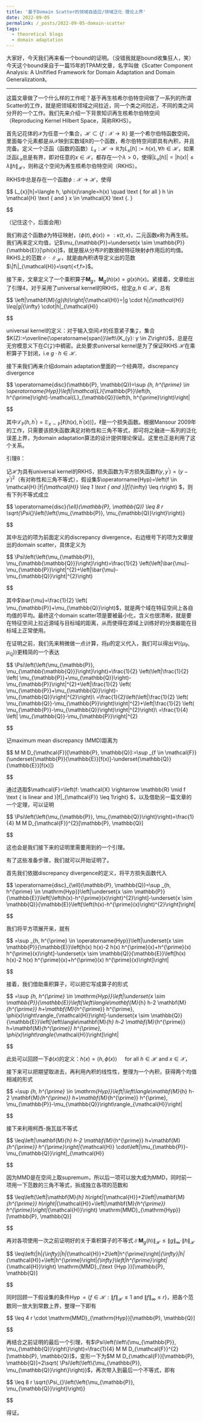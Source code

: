 ```yaml
---
title: '基于Domain Scatter的领域自适应/领域泛化 理论上界'
date: 2022-09-05
permalink: /_posts/2022-09-05-domain-scatter
tags:
  - theoretical blogs
  - domain adaptation
---
```


大家好，今天我们再来看一个bound的证明。（没错我就是bound收集狂人，笑）今天这个bound来自于一篇15年的TPAMI文章，名字叫做《Scatter Component Analysis: A Unifified Framework for Domain Adaptation and Domain Generalization》。

---

这篇文章做了一个什么样的工作呢？基于再生核希尔伯特空间做了一系列的所谓Scatter的工作，就是把领域和领域之间拉近，同一个类之间拉近，不同的类之间分开的一个工作。我们先来介绍一下背景知识再生核希尔伯特空间（Reproducing Kernel Hilbert Space，简称RKHS）。

首先记花体的$\mathcal{X}$为任意一个集合，$\mathcal{H} \subset\{f: \mathcal{X} \rightarrow \mathbb{R}\}$ 是一个希尔伯特函数空间，里面每个元素都是从$\mathcal{X}$映到实数域$\mathbb{R}$的一个函数，希尔伯特空间即具有內积，并且完备。定义一个泛函（函数的函数）$L_{x}: \mathcal{H} \rightarrow \mathbb{R}$为$L_{x}[h]:=h(x), \forall h \in \mathcal{H}$，如果泛函$L_x$总是有界，即对任意的$x\in\mathcal{X}$，都存在一个$\lambda>0$，使得$\left|L_{x}[h]\right|=|h(x)| \leq \lambda\|h\|_{\mathcal{H}}$，则称这个空间为再生核希尔伯特空间（RKHS）。

RKHS中总是存在一个函数$\phi: \mathcal{X} \rightarrow \mathcal{H}$，使得

$$
L_{x}[h]=\langle h, \phi(x)\rangle=h(x) \quad \text { for all } h \in \mathcal{H} \text { and } x \in \mathcal{X} \text {. }

$$

（记住这个，后面会用）

我们称这个函数$\phi$为特征映射，$\langle\phi(t), \phi(x)\rangle=: \kappa(t, x)$，二元函数$\kappa$称为再生核。我们再来定义均值，记$\mu_{\mathbb{P}}=\underset{x \sim \mathbb{P}}{\mathbb{E}}[\phi(x)]$，就是服从分布$\mathbb{P}$的数据经特征映射$\phi$作用后的均值。RKHS上的范数$\|\cdot\|_{\mathcal{H}}$，就是由內积诱导定义出的范数$\|f\|_{\mathcal{H}}=\sqrt{<f,f>}$。

接下来，文章定义了一个乘积算子$\mathbf{M}_{g}$，$\mathbf{M}_{g}(h)(x)=g(x) h(x)$。紧接着，文章给出了引理4，对于采用了universal kernel的RKHS，给定$g, h \in \mathcal{H}$，总有

$$
\left\|\mathbf{M}_{g}(h)\right\|_{\mathcal{H}}=\|g \cdot h\|_{\mathcal{H}} \leq\|g\|_{\infty} \cdot\|h\|_{\mathcal{H}}

$$

universal kernel的定义：对于输入空间$\mathcal{X}$的任意紧子集$\mathcal{Z}$，集合$K(Z):=\overline{\operatorname{span}}\left\{K_{y}: y \in Z\right\}$，总是在无穷模意义下在$C(\mathcal{Z})$中稠密。此处要求universal kernel是为了保证RKHS $\mathcal{H}$在乘积算子下封闭，i.e $g\cdot h \in \mathcal{H}$.

接下来我们再来介绍domain adaptation里面的一个经典项，discrepancy divergence

$$
\operatorname{disc}(\mathbb{P}, \mathbb{Q})=\sup _{h, h^{\prime} \in \operatorname{Hyp}}\left|\mathcal{L}_{\mathbb{P}}\left(h, h^{\prime}\right)-\mathcal{L}_{\mathbb{Q}}\left(h, h^{\prime}\right)\right|

$$

其中$\mathcal{L}_{\mathbb{P}}\left(h, h^{\prime}\right)=\mathbb{E}_{x \sim \mathbb{P}}\left[\ell\left(h(x), h^{\prime}(x)\right)\right]$，$\ell$是一个损失函数。根据Mansour 2009年的工作，只需要该损失函数满足对称性和三角不等式，即可将之融进一系列的泛化误差上界，为domain adaptation算法的设计提供理论保证。这里也正是利用了这个关系。

引理8：

记$\mathcal{H}$为具有universal kernel的RKHS，损失函数为平方损失函数$\ell\left(y, y^{\prime}\right)=\left(y-y^{\prime}\right)^{2}$（有对称性和三角不等式），假设集$\operatorname{Hyp}=\left\{f \in \mathcal{H}:\|f\|_{\mathcal{H}} \leq 1 \text { and }\|f\|_{\infty} \leq r\right\} $，则有下列不等式成立

$$
\operatorname{disc}_{\ell}(\mathbb{P}, \mathbb{Q}) \leq 8 r \sqrt{\Psi_{}\left(\left\{\mu_{\mathbb{P}}, \mu_{\mathbb{Q}}\right\}\right)}

$$

其中左边的项为前面定义的discrepancy divergence，右边根号下的项为文章提出的domain scatter，具体定义为

$$
\Psi\left(\left\{\mu_{\mathbb{P}}, \mu_{\mathbb{\mathbb{Q}}}\right\}\right)=\frac{1}{2} \left(\left\|\bar{\mu}-\mu_{\mathbb{P}}\right\|^{2}+\left\|\bar{\mu}-\mu_{\mathbb{Q}}\right\|^{2}\right)

$$

其中$\bar{\mu}=\frac{1}{2} \left( \mu_{\mathbb{P}}+\mu_{\mathbb{Q}}\right)$，就是两个域在特征空间上各自均值的平均。最终这个domain scatter项是要被最小化，含义也很清晰，就是要在特征空间上拉近源域与目标域的距离，从而使得在源域上训练好的分类器能在目标域上正常使用。

在证明之前，我们先来稍微做一点计算，将$\bar{\mu}$的定义代入，我们可以得出$\Psi\left(\left\{\mu_{\mathbb{P}}, \mu_{\mathbb{\mathbb{Q}}}\right\}\right)$更精简的一个表达

$$
\Psi\left(\left\{\mu_{\mathbb{P}}, \mu_{\mathbb{\mathbb{Q}}}\right\}\right)=\frac{1}{2} \left(\left\|\frac{1}{2} \left( \mu_{\mathbb{P}}+\mu_{\mathbb{Q}}\right)-\mu_{\mathbb{P}}\right\|^{2}+\left\|\frac{1}{2} \left( \mu_{\mathbb{P}}+\mu_{\mathbb{Q}}\right)-\mu_{\mathbb{Q}}\right\|^{2}\right)\\
=\frac{1}{2}\left(\left\|\frac{1}{2} \left( \mu_{\mathbb{Q}}-\mu_{\mathbb{P}}\right)\right\|^{2}+\left\|\frac{1}{2} \left( \mu_{\mathbb{P}}-\mu_{\mathbb{Q}}\right)\right\|^{2}\right)\\
=\frac{1}{4} \left\|  \mu_{\mathbb{Q}}-\mu_{\mathbb{P}}\right\|^{2}

$$

记maximum mean discrepancy (MMD)距离为

$$
M M D_{\mathcal{F}}[\mathbb{P}, \mathbb{Q}]:=\sup _{f \in \mathcal{F}}(\underset{\mathbb{P}}{\mathbb{E}}[f(x)]-\underset{\mathbb{Q}}{\mathbb{E}}[f(x)])

$$

通过选取$\mathcal{F}=\left\{f: \mathcal{X} \rightarrow \mathbb{R} \mid f \text { is linear and }\|f\|_{\mathcal{F}} \leq 1\right\} $，以及借助另一篇文章的一个定理，可以证明

$$
\Psi\left(\left\{\mu_{\mathbb{P}}, \mu_{\mathbb{Q}}\right\}\right)=\frac{1}{4} M M D_{\mathcal{F}}^{2}[\mathbb{P}, \mathbb{Q}]

$$

这也会是我们接下来的证明里需要用到的一个引理。

有了这些准备步骤，我们就可以开始证明了。

首先我们依据discrepancy divergence的定义，将平方损失函数代入

$$
\operatorname{disc}_{\ell}(\mathbb{P}, \mathbb{Q})=\sup _{h, h^{\prime} \in \mathrm{Hyp}}\left|\underset{x \sim \mathbb{P}}{\mathbb{E}}\left[\left(h(x)-h^{\prime}(x)\right)^{2}\right]-\underset{x \sim \mathbb{Q}}{\mathbb{E}}\left[\left(h(x)-h^{\prime}(x)\right)^{2}\right]\right|

$$

我们将平方项展开来，就有

$$
=\sup _{h, h^{\prime} \in \operatorname{Hyp}}\left|\underset{x \sim \mathbb{P}}{\mathbb{E}}\left[h(x) h(x)-2 h(x) h^{\prime}(x)+h^{\prime}(x) h^{\prime}(x)\right]-\underset{x \sim \mathbb{Q}}{\mathbb{E}}\left[h(x) h(x)-2 h(x) h^{\prime}(x)+h^{\prime}(x) h^{\prime}(x)\right]\right|

$$

接着，我们借助乘积算子，可以把它写成算子的形式

$$
=\sup _{h, h^{\prime} \in \mathrm{Hyp}}\left|\underset{x \sim \mathbb{P}}{\mathbb{E}}\left[\left\langle\mathbf{M}_{h} h-2 \mathbf{M}_{h^{\prime}} h+\mathbf{M}_{h^{\prime}} h^{\prime}, \phi(x)\right\rangle_{\mathcal{H}}\right]-\underset{x \sim \mathbb{Q}}{\mathbb{E}}\left[\left\langle\mathbf{M}_{h} h-2 \mathbf{M}_{h^{\prime}} h+\mathbf{M}_{h^{\prime}} h^{\prime}, \phi(x)\right\rangle_{\mathcal{H}}\right]\right|

$$

此处可以回顾一下$\phi(x)$的定义：$h(x)=\langle h, \phi(x)\rangle \quad \text { for all } h \in \mathcal{H} \text { and } x \in \mathcal{X}$，

接下来可以把期望取进去，再利用內积的线性性，整理为一个內积，获得两个均值相减的形式

$$
=\sup _{h, h^{\prime} \in \mathrm{Hyp}}\left|\left\langle\mathbf{M}_{h} h-2 \mathbf{M}_{h^{\prime}} h+\mathbf{M}_{h^{\prime}} h^{\prime}, \mu_{\mathbb{P}}-\mu_{\mathbb{Q}}\right\rangle_{\mathcal{H}}\right|

$$

接下来利用柯西-施瓦兹不等式

$$
\leq\left\|\mathbf{M}_{h} h-2 \mathbf{M}_{h^{\prime}} h+\mathbf{M}_{h^{\prime}} h^{\prime}\right\|_{\mathcal{H}} \cdot\left\|\mu_{\mathbb{P}}-\mu_{\mathbb{Q}}\right\|_{\mathcal{H}}

$$

因为MMD是在空间上取supremum，所以后一项可以放大成为MMD，同时前一项用一下范数的三角不等式，拆成独立各项的范数和

$$
\leq\left(\left\|\mathbf{M}_{h} h\right\|_{\mathcal{H}}+2\left\|\mathbf{M}_{h^{\prime}} h\right\|_{\mathcal{H}}+\left\|\mathbf{M}_{h^{\prime}} h^{\prime}\right\|_{\mathcal{H}}\right) \mathrm{MMD}_{\mathrm{Hyp}}[\mathbb{P}, \mathbb{Q}]

$$

再对各项使用一次之前证明好的关于乘积算子的不等式$\left\|\mathbf{M}_{g}(h)\right\|_{\mathcal{H}} \leq\|g\|_{\infty} \cdot\|h\|_{\mathcal{H}}$

$$
\leq\left(\|h\|_{\infty}\|h\|_{\mathcal{H}}+2\left\|h^{\prime}\right\|_{\infty}\|h\|_{\mathcal{H}}+\left\|h^{\prime}\right\|_{\infty}\left\|h^{\prime}\right\|_{\mathcal{H}}\right) \mathrm{MMD}_{\text {Hyp }}[\mathbb{P}, \mathbb{Q}]

$$

同时回顾一下假设集的条件$\operatorname{Hyp}=\left\{f \in \mathcal{H}:\|f\|_{\mathcal{H}} \leq 1 \text { and }\|f\|_{\infty} \leq r\right\}$，把各个范数同一放大到常数上界，整理一下即有

$$
\leq 4 r \cdot \mathrm{MMD}_{\mathrm{Hyp}}[\mathbb{P}, \mathbb{Q}]

$$

再结合之前证明的最后一个引理，有$\Psi\left(\left\{\mu_{\mathbb{P}}, \mu_{\mathbb{Q}}\right\}\right)=\frac{1}{4} M M D_{\mathcal{F}}^{2}[\mathbb{P}, \mathbb{Q}]$，变形一下为$M M D_{\mathcal{F}}[\mathbb{P}, \mathbb{Q}]=2\sqrt{ \Psi\left(\left\{\mu_{\mathbb{P}}, \mu_{\mathbb{Q}}\right\}\right)}$，再次带入到最后一个不等式，即有

$$
\leq 8 r \sqrt{\Psi_{}\left(\left\{\mu_{\mathbb{P}}, \mu_{\mathbb{Q}}\right\}\right)}

$$

得证。